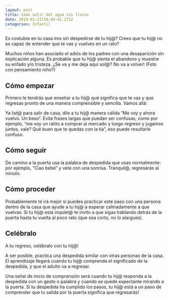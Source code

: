 ```yaml
---
layout: post
title: Cómo salir del agua sin lloros
date: 2019-01-21T16:44:41.271Z
categories: Infantil
---
```

Es costubre en tu casa iros sin despedirse de tu hij@? Crees que tu hij@ no es capaz de entender que te vas y vuelves en un rato?

Muchos niños han asociado el adiós de los padres con una desaparición sin explicación alguna. Es probable que tu hij@ sienta el abandono y muestre su enfado y/o tristeza. ¿Se va y me deja aquí sol@? No va a volver! (Foto con pensamiento niño?)

## Cómo empezar

Primero le tendrás que enseñar a tu hij@ qué significa que te vas y que regresas pronto de una manera comprensible y sencilla. Vamos allá:

Ya list@ para salir de casa, dile a tu hij@ manera cálida “Me voy y ahora vuelvo. Un beso“. Evita frases largas que puedan ser confusas, como por ejemplo, “me voy un ratito a comprar al mercado y luego regreso y jugamos juntos, vale? Qué buen que te quedas con la tía”, eso puede resultarle confuso.

## Cómo seguir

De camino a la puerta usa la palabra de despedida que usas normalmente: por ejemplo, “Ciao bebé” y vete con una sonrisa. Tranquil@, regresarás al minuto.

## Cómo proceder

Probablemente te irá mejor si puedes practicar este paso con una persona dentro de la casa que ayude a tu hij@ a esperar calmadamente a que vuelvas. Si tu hij@ está inquiet@ te invito a que sigas hablando detrás de la puerta hasta tu vuelta al poco rato (que sea corto, no lo alargues).

## Celébralo

A tu regreso, celébralo con tu hij@!

A ser posible, practica una despedida similar con otras personas de la casa. El aprendizaje llegará cuando tu hij@ comprenda el significado de la despedida, y que el adulto va a regresar.

Una señal de inicio de comprensión será cuando tu hij@ responda a la despedida con un gesto o palabra y cuando se quede expectante mirando a la puerta. Si tu despedida ha cumplido los pasos, tu hij@ está a un paso de comprender que tu salida por la puerta significa que regresarás!
